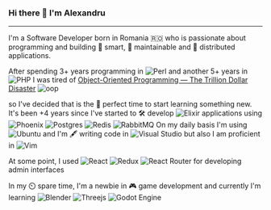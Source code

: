 ### Hi there 👋 I'm Alexandru
---
I'm a Software Developer born in Romania 🇷🇴 who is passionate about programming and building 🤔 smart, 🔨 maintainable and 💾 distributed applications. 

After spending 3+ years programming in ![Perl](https://img.shields.io/badge/perl-%2339457E.svg?style=for-the-badge&logo=perl&logoColor=white) and another 5+ years in ![PHP](https://img.shields.io/badge/php-%23777BB4.svg?style=for-the-badge&logo=php&logoColor=white) I was tired of [Object-Oriented Programming — The Trillion Dollar Disaster](https://betterprogramming.pub/object-oriented-programming-the-trillion-dollar-disaster-92a4b666c7c7)
![oop](https://user-images.githubusercontent.com/215710/163404577-1e261552-7932-4371-9316-32715596e20a.png)


so I've decided that is the 💸 perfect time to start learning something new. It's been +4 years since I've started to 🛠️ develop ![Elixir](https://img.shields.io/badge/elixir-%234B275F.svg?style=for-the-badge&logo=elixir&logoColor=white) applications using ![Phoenix](https://img.shields.io/badge/Phoenix-000000?style=for-the-badge&logo=Phoenix&logoColor=fff) ![Postgres](https://img.shields.io/badge/postgres-%23316192.svg?style=for-the-badge&logo=postgresql&logoColor=white) ![Redis](https://img.shields.io/badge/redis-%23DD0031.svg?style=for-the-badge&logo=redis&logoColor=white) ![RabbitMQ](https://img.shields.io/badge/Rabbitmq-FF6600?style=for-the-badge&logo=rabbitmq&logoColor=white) On my daily basis I'm using ![Ubuntu](https://img.shields.io/badge/Ubuntu-E95420?style=for-the-badge&logo=ubuntu&logoColor=white) and I'm 🖋️ writing code in 
![Visual Studio](https://img.shields.io/badge/Visual%20Studio-5C2D91.svg?style=for-the-badge&logo=visual-studio&logoColor=white) but also I am proficient in ![Vim](https://img.shields.io/badge/VIM-%2311AB00.svg?style=for-the-badge&logo=vim&logoColor=white)


At some point, I used ![React](https://img.shields.io/badge/react-%2320232a.svg?style=for-the-badge&logo=react&logoColor=%2361DAFB) ![Redux](https://img.shields.io/badge/redux-%23593d88.svg?style=for-the-badge&logo=redux&logoColor=white) ![React Router](https://img.shields.io/badge/React_Router-CA4245?style=for-the-badge&logo=react-router&logoColor=white) for developing admin interfaces


In my ⏲️ spare time, I'm a newbie in 🎮 game development and currently I'm learning ![Blender](https://img.shields.io/badge/blender-%23F5792A.svg?style=for-the-badge&logo=blender&logoColor=white) ![Threejs](https://img.shields.io/badge/threejs-black?style=for-the-badge&logo=three.js&logoColor=white) ![Godot Engine](https://img.shields.io/badge/GODOT-%23FFFFFF.svg?style=for-the-badge&logo=godot-engine)
